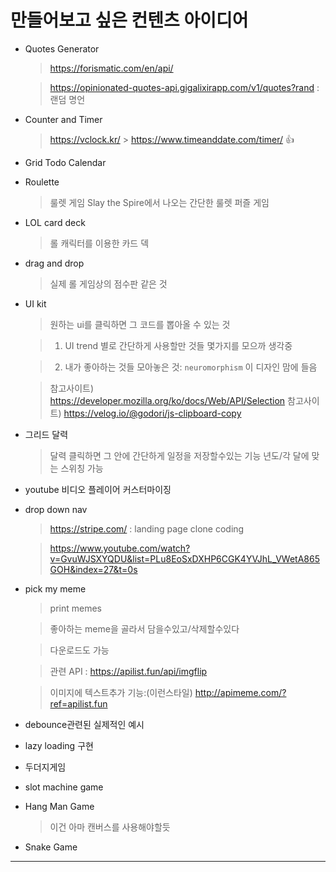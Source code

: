 # 만들어보고 싶은 컨텐츠 아이디어

-   Quotes Generator

    > https://forismatic.com/en/api/

    > https://opinionated-quotes-api.gigalixirapp.com/v1/quotes?rand : 랜덤 명언

-   Counter and Timer

    > https://vclock.kr/ > https://www.timeanddate.com/timer/ 👍

-   Grid Todo Calendar

-   Roulette

    > 룰렛 게임
    > Slay the Spire에서 나오는 간단한 룰렛 퍼즐 게임

-   LOL card deck

    > 롤 캐릭터를 이용한 카드 덱

-   drag and drop

    > 실제 롤 게임상의 점수판 같은 것

-   UI kit

    > 원하는 ui를 클릭하면 그 코드를 뽑아올 수 있는 것

    > 1. UI trend 별로 간단하게 사용할만 것들 몇가지를 모으까 생각중

    > 2. 내가 좋아하는 것들 모아놓은 것: `neuromorphism` 이 디자인 맘에 들음

    > 참고사이트) https://developer.mozilla.org/ko/docs/Web/API/Selection
    > 참고사이트) https://velog.io/@godori/js-clipboard-copy

-   그리드 달력

    > 달력 클릭하면 그 안에 간단하게 일정을 저장할수있는 기능
    > 년도/각 달에 맞는 스위칭 가능

-   youtube 비디오 플레이어 커스터마이징

-   drop down nav

    > https://stripe.com/ : landing page clone coding

    > https://www.youtube.com/watch?v=GvuWJSXYQDU&list=PLu8EoSxDXHP6CGK4YVJhL_VWetA865GOH&index=27&t=0s

-   pick my meme

    > print memes

    > 좋아하는 meme을 골라서 담을수있고/삭제할수있다

    > 다운로드도 가능

    > 관련 API : https://apilist.fun/api/imgflip

    > 이미지에 텍스트추가 기능:(이런스타일) http://apimeme.com/?ref=apilist.fun

-   debounce관련된 실제적인 예시

-   lazy loading 구현
-   두더지게임
-   slot machine game
-   Hang Man Game
    > 이건 아마 캔버스를 사용해야할듯
-   Snake Game

---
